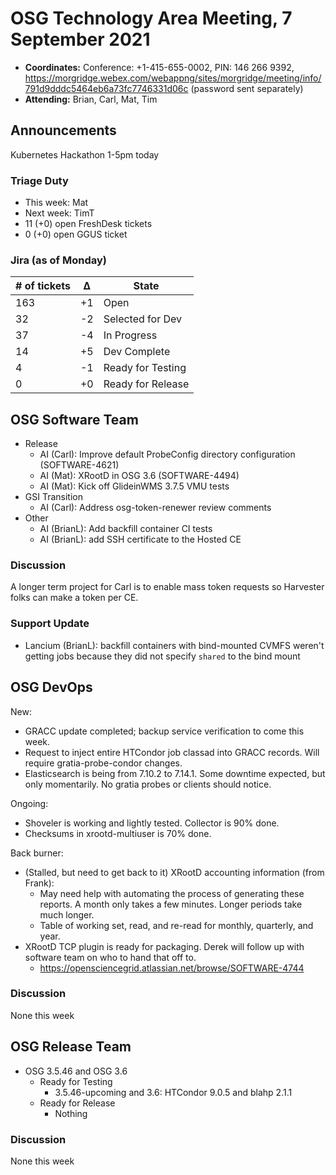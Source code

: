 # OSG Technology Area Meeting, 7 September 2021

-   **Coordinates:** Conference: +1-415-655-0002, PIN: 146 266 9392,
    <https://morgridge.webex.com/webappng/sites/morgridge/meeting/info/791d9dddc5464eb6a73fc7746331d06c> (password sent separately)
-   **Attending:** Brian, Carl, Mat, Tim

## Announcements

Kubernetes Hackathon 1-5pm today

### Triage Duty

-   This week: Mat
-   Next week: TimT
-   11 (+0) open FreshDesk tickets
-   0 (+0) open GGUS ticket

### Jira (as of Monday)

| # of tickets | &Delta; | State             |
|--------------|---------|-------------------|
| 163          | +1      | Open              |
| 32           | -2      | Selected for Dev  |
| 37           | -4      | In Progress       |
| 14           | +5      | Dev Complete      |
| 4            | -1      | Ready for Testing |
| 0            | +0      | Ready for Release |

## OSG Software Team

-   Release
    -   AI (Carl): Improve default ProbeConfig directory configuration (SOFTWARE-4621)
    -   AI (Mat): XRootD in OSG 3.6 (SOFTWARE-4494)
    -   AI (Mat): Kick off GlideinWMS 3.7.5 VMU tests
-   GSI Transition
    -   AI (Carl): Address osg-token-renewer review comments
-   Other
    -   AI (BrianL): Add backfill container CI tests
    -   AI (BrianL): add SSH certificate to the Hosted CE

### Discussion

A longer term project for Carl is to enable mass token requests so Harvester folks can make a token per CE.


### Support Update

-   Lancium (BrianL): backfill containers with bind-mounted CVMFS weren't getting jobs because they did not specify
    `shared` to the bind mount

## OSG DevOps

New:
-   GRACC update completed; backup service verification to come this week.
-   Request to inject entire HTCondor job classad into GRACC records.  Will require gratia-probe-condor changes.
-   Elasticsearch is being from 7.10.2 to 7.14.1.  Some downtime expected, but only momentarily.  No gratia probes or clients should notice.

Ongoing:
-   Shoveler is working and lightly tested.  Collector is 90% done.
-   Checksums in xrootd-multiuser is 70% done.

Back burner:
-   (Stalled, but need to get back to it) XRootD accounting information (from Frank):
    -   May need help with automating the process of generating these reports.  A month only takes a few minutes.  Longer periods take much longer.
    -   Table of working set, read, and re-read for monthly, quarterly, and year.
-   XRootD TCP plugin is ready for packaging.  Derek will follow up with software team on who to hand that off to.
    -   https://opensciencegrid.atlassian.net/browse/SOFTWARE-4744

### Discussion

None this week

## OSG Release Team

-   OSG 3.5.46 and OSG 3.6
    -   Ready for Testing
        -   3.5.46-upcoming and 3.6: HTCondor 9.0.5 and blahp 2.1.1
    -   Ready for Release
        -   Nothing

### Discussion

None this week
